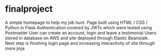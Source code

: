 # finalproject
A simple homepage to help my job hunt. Page built using HTML / CSS / Python in Flask
Authentication covered by JWTs which were tested using Postmaster
User can create an account, login and leave a testimonial
Users stored in database on AWS and site deployed through Elastic Beanstalk.
Next step is finishing login page and increasing interactivity of site through more jinja
